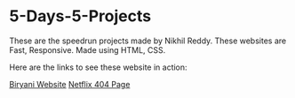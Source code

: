 # 5-Days-5-Projects
These are the speedrun projects made by Nikhil Reddy. These websites are Fast, Responsive. Made using HTML, CSS.

Here are the links to see these website in action:

[Biryani Website](https://indian-biryani-website.netlify.app)
[Netflix 404 Page](https://netflix-404-page.netlify.app)
